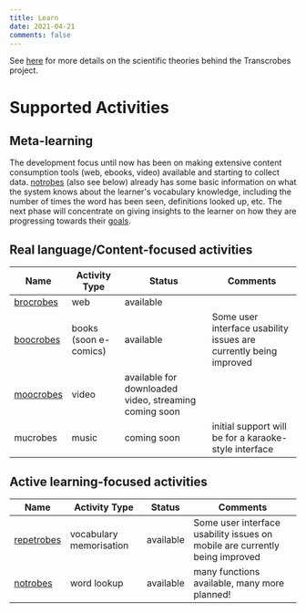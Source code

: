 ```yaml
---
title: Learn
date: 2021-04-21
comments: false
---
```


See [here](/page/meaningful-io/home) for more details on the scientific theories behind the Transcrobes project.

# Supported Activities

## Meta-learning
The development focus until now has been on making extensive content consumption tools (web, ebooks, video) available and starting to collect data. [notrobes](/page/software/learn/notrobes) (also see below) already has some basic information on what the system knows about the learner's vocabulary knowledge, including the number of times the word has been seen, definitions looked up, etc. The next phase will concentrate on giving insights to the learner on how they are progressing towards their [goals](/page/software/configure/goals).

## Real language/Content-focused activities

| Name | Activity Type | Status | Comments |
|----------|-------------|------|------|
| [brocrobes](/page/software/learn/brocrobes) | web | available |  |
| [boocrobes](/page/software/learn/boocrobes) | books (soon e-comics) | available | Some user interface usability issues are currently being improved |
| [moocrobes](/page/software/learn/moocrobes) | video | available for downloaded video, streaming coming soon |  |
| mucrobes | music | coming soon | initial support will be for a karaoke-style interface |

## Active learning-focused activities

| Name | Activity Type | Status | Comments |
|----------|-------------|------|------|
| [repetrobes](/page/software/learn/repetrobes) | vocabulary memorisation | available | Some user interface usability issues on mobile are currently being improved |
| [notrobes](/page/software/learn/notrobes) | word lookup | available | many functions available, many more planned! |

